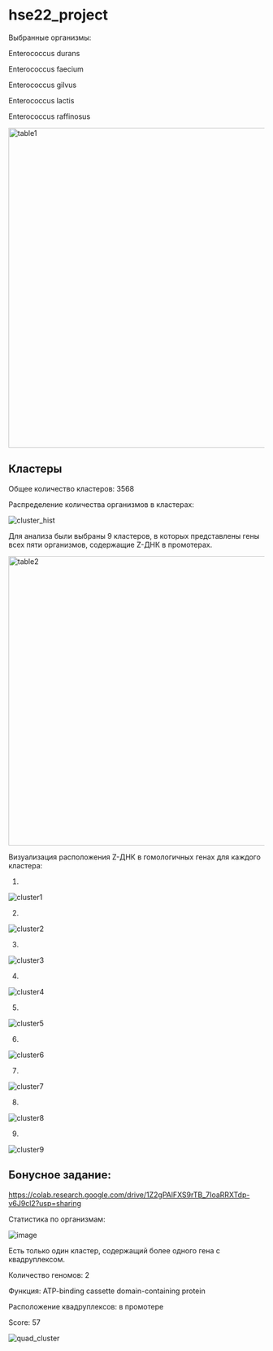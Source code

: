 # hse22_project


Выбранные организмы:

Enterococcus durans

Enterococcus faecium

Enterococcus gilvus

Enterococcus lactis

Enterococcus raffinosus


<img width="629" alt="table1" src="https://user-images.githubusercontent.com/72361668/173353377-30fec127-712d-47b7-a62b-3ec2340713ac.png">


## Кластеры

Общее количество кластеров: 3568

Распределение количества организмов в кластерах:

![cluster_hist](https://user-images.githubusercontent.com/72361668/173350257-693dc025-b7ac-4208-9bcf-59e7e707e1d6.png)

Для анализа были выбраны 9 кластеров, в которых представлены гены всех пяти организмов, содержащие Z-ДНК в промотерах.


<img width="569" alt="table2" src="https://user-images.githubusercontent.com/72361668/173353927-e713fcc2-9cd3-4ac8-9756-72061840caac.png">


Визуализация расположения Z-ДНК в гомологичных генах для каждого кластера:

1.
![cluster1](https://user-images.githubusercontent.com/72361668/173350459-7dc7608f-7eb1-4fa1-a2ce-218faf7f151c.png)

2.
![cluster2](https://user-images.githubusercontent.com/72361668/173350468-e03354a4-1fda-4af8-9940-39c047bfef44.png)

3.
![cluster3](https://user-images.githubusercontent.com/72361668/173350473-fb2a9d73-d204-41dc-965a-acf1a60e05e8.png)

4.
![cluster4](https://user-images.githubusercontent.com/72361668/173350488-2a15d7f8-8301-4f18-b8b6-7397a1eb4e2a.png)

5.
![cluster5](https://user-images.githubusercontent.com/72361668/173350500-2f4e0c1c-ae1c-4ce5-bf1c-065e9899a303.png)

6.
![cluster6](https://user-images.githubusercontent.com/72361668/173350506-b6619eb8-2f3c-4fe7-a300-82ad4592c209.png)

7.
![cluster7](https://user-images.githubusercontent.com/72361668/173350515-7bd1321f-ff28-4603-8eaa-4ded8e0761d9.png)

8.
![cluster8](https://user-images.githubusercontent.com/72361668/173350528-c20288bf-fb9a-4537-bd07-617fb59cf2e0.png)

9.
![cluster9](https://user-images.githubusercontent.com/72361668/173350541-a76e408d-8767-4d14-be66-8f5f0962ad1b.png)




## Бонусное задание:

https://colab.research.google.com/drive/1Z2gPAlFXS9rTB_7IoaRRXTdp-v6J9cl2?usp=sharing

Статистика по организмам:

![image](https://user-images.githubusercontent.com/72361668/173420138-2dea4025-2be2-4dde-83df-c9136beba84d.png)


Есть только один кластер, содержащий более одного гена с квадруплексом.

Количество геномов: 2

Функция: ATP-binding cassette domain-containing protein

Расположение квадруплексов: в промотере

Score: 57

![quad_cluster](https://user-images.githubusercontent.com/72361668/173432867-96f2e4a4-2d40-4b62-b2ca-62f260de05fc.png)



